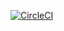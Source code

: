 [![CircleCI](https://circleci.com/gh/runeksvendsen/order-graph.svg?style=svg)](https://circleci.com/gh/runeksvendsen/order-graph)
